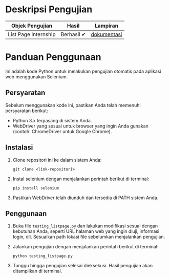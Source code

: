 # Deskripsi Pengujian

| Objek Pengujian      | Hasil      | Lampiran                                                                          |
| -------------------- | ---------- | --------------------------------------------------------------------------------- |
| List Page Internship | Berhasil ✔ | [dokumentasi](TestPlanSeleniumWebDriver_1214032_AlNoviantiRamadhaniSulaksono.pdf) |

# Panduan Penggunaan

Ini adalah kode Python untuk melakukan pengujian otomatis pada aplikasi web menggunakan Selenium.

## Persyaratan

Sebelum menggunakan kode ini, pastikan Anda telah memenuhi persyaratan berikut:

- Python 3.x terpasang di sistem Anda.
- WebDriver yang sesuai untuk browser yang ingin Anda gunakan (contoh: ChromeDriver untuk Google Chrome).

## Instalasi

1. Clone repositori ini ke dalam sistem Anda:

   ```
   git clone <link-repositori>
   ```

2. Instal selenium dengan menjalankan perintah berikut di terminal:

   ```
   pip install selenium
   ```

3. Pastikan WebDriver telah diunduh dan tersedia di PATH sistem Anda.

## Penggunaan

1. Buka file `testing_listpage.py` dan lakukan modifikasi sesuai dengan kebutuhan Anda, seperti URL halaman web yang ingin diuji, informasi login, dll. Sesuaikan path lokasi file sebelumkan menjalankan pengujian.

2. Jalankan pengujian dengan menjalankan perintah berikut di terminal:

   ```
   python testing_listpage.py
   ```

3. Tunggu hingga pengujian selesai dieksekusi. Hasil pengujian akan ditampilkan di terminal.
